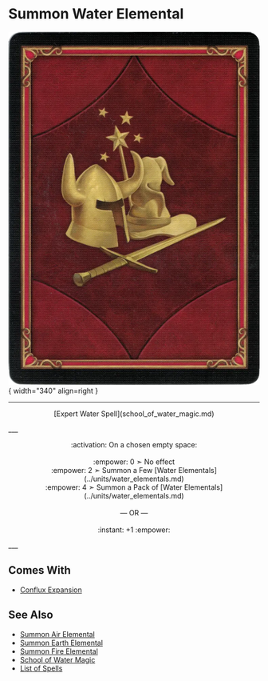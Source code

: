 # Summon Water Elemental

![Summon Water Elemental](../assets/player-deck-back.webp){ width="340" align=right }

___
<p style="text-align: center;" markdown>[Expert Water Spell](school_of_water_magic.md)</p>
___
<p style="text-align: center;" markdown>:activation: On a chosen empty space:<br><br>:empower: 0 ➣ No effect<br>:empower: 2 ➣ Summon a Few [Water Elementals](../units/water_elementals.md)<br>:empower: 4 ➣ Summon a Pack of [Water Elementals](../units/water_elementals.md)<br><br>— OR —<br><br>:instant: +1 :empower:</p>
___


## Comes With

- [Conflux Expansion](../content/conflux_expansion.md)


## See Also

- [Summon Air Elemental](summon_air_elemental.md)
- [Summon Earth Elemental](summon_earth_elemental.md)
- [Summon Fire Elemental](summon_fire_elemental.md)
- [School of Water Magic](school_of_water_magic.md)
- [List of Spells](index.md)
